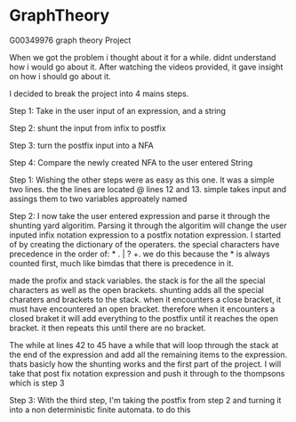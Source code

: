 # GraphTheory
G00349976 graph theory Project


When we got the problem i thought about it for a while. didnt understand how i would go about it.
After watching the videos provided, it gave insight on how i should go about it.

I decided to break the project into 4 mains steps.

Step 1: Take in the user input of an expression, and a string

Step 2: shunt the input from infix to postfix

Step 3: turn the postfix input into a NFA

Step 4: Compare the newly created NFA to the user entered String


Step 1: Wishing the other steps were as easy as this one. It was a simple two lines.
the the lines are located @ lines 12 and 13. simple takes input and assings them to two variables 
approately named

Step 2: I now take the user entered expression and parse it through the shunting yard algoritim. 
Parsing it through the algoritim will change the user inputed infix notation expression to a postfix notation expression.
I started of by creating the dictionary of the operaters. the special characters have
precedence in the order of: * . | ? +. we do this because the * is always counted first, much
like bimdas that there is precedence in it.

made the profix and stack variables. the stack is for the all the special characters as well as the open brackets.
shunting adds all the special charaters and brackets to the stack. when it encounters a close bracket, it must have encountered an open bracket. therefore when it encounters a closed braket it will add everything to the postfix until it reaches the open bracket. 
it then repeats this until there are no bracket.

The while at lines 42 to 45 have a while that will loop through the stack at the end of the expression and add all the remaining items to the expression.
thats basicly how the shunting works and the first part of the project. I will take that post fix notation  expression and push it through to the thompsons which is step 3


Step 3: With the third step, I'm taking the postfix from step 2 and turning it into a non deterministic finite automata.
to do this 
